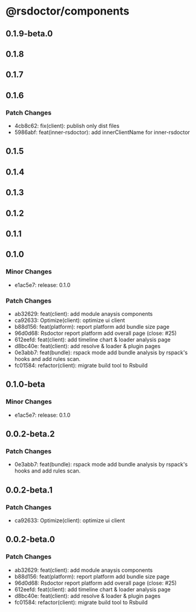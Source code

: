 # @rsdoctor/components

## 0.1.9-beta.0

## 0.1.8

## 0.1.7

## 0.1.6

### Patch Changes

- 4cb8c62: fix(client): publish only dist files
- 5986abf: feat(inner-rsdoctor): add innerClientName for inner-rsdoctor

## 0.1.5

## 0.1.4

## 0.1.3

## 0.1.2

## 0.1.1

## 0.1.0

### Minor Changes

- e1ac5e7: release: 0.1.0

### Patch Changes

- ab32629: feat(client): add module anaysis components
- ca92633: Optimize(client): optimize ui client
- b88d156: feat(platform): report platform add bundle size page
- 96d0d68: Rsdoctor report platform add overall page (close: #25)
- 612eefd: feat(client): add timeline chart & loader analysis page
- d8bc40e: feat(client): add resolve & loader & plugin pages
- 0e3abb7: feat(bundle): rspack mode add bundle analysis by rspack's hooks and add rules scan.
- fc01584: refactor(client): migrate build tool to Rsbuild

## 0.1.0-beta

### Minor Changes

- e1ac5e7: release: 0.1.0

## 0.0.2-beta.2

### Patch Changes

- 0e3abb7: feat(bundle): rspack mode add bundle analysis by rspack's hooks and add rules scan.

## 0.0.2-beta.1

### Patch Changes

- ca92633: Optimize(client): optimize ui client

## 0.0.2-beta.0

### Patch Changes

- ab32629: feat(client): add module anaysis components
- b88d156: feat(platform): report platform add bundle size page
- 96d0d68: Rsdoctor report platform add overall page (close: #25)
- 612eefd: feat(client): add timeline chart & loader analysis page
- d8bc40e: feat(client): add resolve & loader & plugin pages
- fc01584: refactor(client): migrate build tool to Rsbuild
